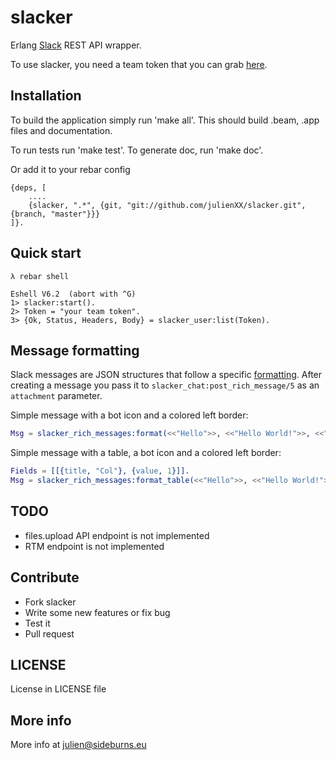 slacker
=======

Erlang [Slack](http://slack.com) REST API wrapper.

To use slacker, you need a team token that you can grab [here](https://api.slack.com/#auth).

## Installation

To build the application simply run 'make all'. This should build .beam, .app
files and documentation.

To run tests run 'make test'.
To generate doc, run 'make doc'.

Or add it to your rebar config

```
{deps, [
    ....
    {slacker, ".*", {git, "git://github.com/julienXX/slacker.git", {branch, "master"}}}
]}.
```
## Quick start
```shell
λ rebar shell
```
```
Eshell V6.2  (abort with ^G)
1> slacker:start().
2> Token = "your team token".
3> {Ok, Status, Headers, Body} = slacker_user:list(Token).
```

## Message formatting

Slack messages are JSON structures that follow a specific [formatting](https://api.slack.com/docs/attachments). After creating a message you pass it
to `slacker_chat:post_rich_message/5` as an `attachment` parameter.

Simple message with a bot icon and a colored left border:
```erlang
Msg = slacker_rich_messages:format(<<"Hello">>, <<"Hello World!">>, <<"#df4f18">>).
```

Simple message with a table, a bot icon and a colored left border:
```erlang
Fields = [[{title, "Col"}, {value, 1}]].
Msg = slacker_rich_messages:format_table(<<"Hello">>, <<"Hello World!">>, Fields, <<"#df4f18">>).
```

## TODO
- files.upload API endpoint is not implemented
- RTM endpoint is not implemented

## Contribute
- Fork slacker
- Write some new features or fix bug
- Test it
- Pull request

## LICENSE
License in LICENSE file

## More info
More info at julien@sideburns.eu
